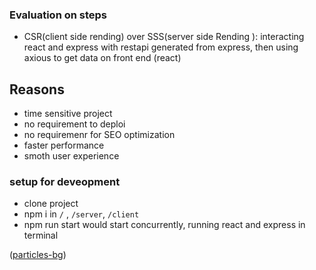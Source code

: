 ### Evaluation on steps 
- CSR(client side rending) over SSS(server side Rending ): interacting react and express with restapi generated from express, then using axious to get data on front end (react) 

## Reasons
 - time sensitive project 
 - no requirement to deploi
 - no requiremenr for SEO optimization
 -  faster performance
 - smoth user experience

### setup for deveopment
- clone project 
- npm i in `/` , `/server`, `/client`
- npm run start would start concurrently, running react and express in terminal

([particles-bg](https://github.com/lindelof/particles-bg))
